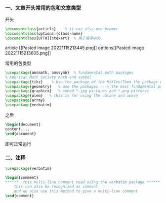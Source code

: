 ### 一、文章开头常用的包和文章类型
开头
```Latex
\documentclass{article}    % it can also use beamer
\documentclass[options]{class-name}
\documentclass[UTF8]{ctexart}  % 用于编译中文
```

article [[Pasted image 20221115213445.png]]
options[[Pasted image 20221115213605.png]]

常用的包类型

```Latex
\usepackage{amsmath, amssymb}  % fundamental math packages
% American Math Society math and symbol 
\usepackage{tikz}    % Use the package of the MikTex(Then the package of Miktex will be used)
\usepackage{geometry}   % use the packages ---> the most fundamental package is the geometry package  (don't care about the not found since it actually works)  --> if new package are needed, we can use Miktex consol to install it.
\usepackage{graphicx}   % embed *.jpg pictures and *.png pictures
\usepackage{ulem}   % this is for using the uuline and uwave
\usepackage{array}	
\usepackage{verbatim}
```

之后
```Latex
\begin{document}
content....
\end{document}
```
即可正常运行

### 二、注释

```Latex
\usepackage{verbatim}

\begin{comment}
******	this multi-line comment need using the verbatim package ******
	this can also be recognized as comment
	and we also use this method to give a multi-line comment
\end{comment}
```


